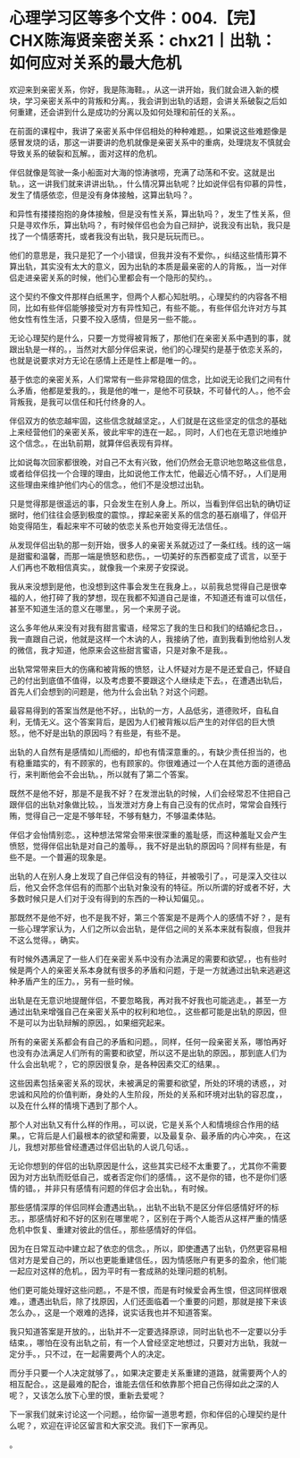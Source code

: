 # 心理学习区等多个文件：004.【完】CHX陈海贤亲密关系：chx21丨出轨：如何应对关系的最大危机

欢迎来到亲密关系，你好，我是陈海鞋。，从这一讲开始，我们就会进入新的模块，学习亲密关系中的背叛和分离。，我会讲到出轨的话题，会讲关系破裂之后如何重建，还会讲到什么是成功的分离以及如何处理和前任的关系。。

在前面的课程中，我讲了亲密关系中伴侣相处的种种难题。，如果说这些难题像是感冒发烧的话，那这一讲要讲的危机就像是亲密关系中的重病，处理烧友不慎就会导致关系的破裂和瓦解。，面对这样的危机。

伴侣就像是驾驶一条小船面对大海的惊涛骇唠，充满了动荡和不安。这就是出轨。，这一讲我们就来讲讲出轨。，什么情况算出轨呢？比如说伴侣有仰慕的异性，发生了情感依恋，但是没有身体接触，这算出轨吗？。

和异性有搂搂抱抱的身体接触，但是没有性关系，算出轨吗？，发生了性关系，但只是寻欢作乐，算出轨吗？，有时候伴侣也会为自己辩护，说我没有出轨，我只是找了一个情感寄托，或者我没有出轨，我只是玩玩而已。。

他们的意思是，我只是犯了一个小错误，但我并没有不爱你。，纠结这些情形算不算出轨，其实没有太大的意义，因为出轨的本质是最亲密的人的背叛。，当一对伴侣走进亲密关系的时候，他们心里都会有一个隐形的契约。。

这个契约不像文件那样白纸黑字，但两个人都心知肚明。，心理契约的内容各不相同，比如有些伴侣能够接受对方有异性知己，有些不能。，有些伴侣允许对方与其他女性有性生活，只要不投入感情，但是另一些不能。。

无论心理契约是什么，只要一方觉得被背叛了，那他们在亲密关系中遇到的事，就跟出轨是一样的。，当然对大部分伴侣来说，他们的心理契约是基于依恋关系的，也就是说要求对方无论在感情上还是性上都是唯一的。。

基于依恋的亲密关系，人们常常有一些非常稳固的信念，比如说无论我们之间有什么矛盾，他都是爱我的。，我是他的唯一，是他不可获缺，不可替代的人。，他不会背叛我，是我可以信任和托付终身的人。

伴侣双方的依恋越牢固，这些信念就越坚定。，人们就是在这些坚定的信念的基础上来经营他们的亲密关系，彼此牢牢的连在一起。，同时，人们也在无意识地维护这个信念。，在出轨前期，就算伴侣表现有异样。

比如说每次回家都很晚，对自己不太有兴致，他们仍然会无意识地忽略这些信息，或者给伴侣找一个合理的理由，比如说他工作太忙，他最近心情不好。，人们是用这些理由来维护他们内心的信念。，他们不是没想过出轨。

只是觉得那是很遥远的事，只会发生在别人身上。所以，当看到伴侣出轨的确切证据时，他们往往会感到极度的震惊。，撑起亲密关系的信念的基石崩塌了，伴侣开始变得陌生，看起来牢不可破的依恋关系也开始变得无法信任。。

从发现伴侣出轨的那一刻开始，很多人的亲密关系就迈过了一条红线。线的这一端是甜蜜和温馨，而那一端是愤怒和悲伤。，一切美好的东西都变成了谎言，以至于人们再也不敢相信真实。，就像我一个来房子安探说。

我从来没想到是他，也没想到这件事会发生在我身上。，以前我总觉得自己是很幸福的人，他打碎了我的梦想，现在我都不知道自己是谁，不知道还有谁可以信任，甚至不知道生活的意义在哪里。，另一个来房子说。

这么多年他从来没有对我有甜言蜜语，经常忘了我的生日和我们的结婚纪念日。，我一直跟自己说，他就是这样一个木讷的人，我接纳了他，直到我看到他给别人发的微信，我才知道，他原来会这些甜言蜜语，只是对象不是我。。

出轨常常带来巨大的伤痛和被背叛的愤怒，让人怀疑对方是不是还爱自己，怀疑自己的付出到底值不值得，以及考虑要不要跟这个人继续走下去。，在遭遇出轨后，首先人们会想到的问题是，他为什么会出轨？对这个问题。

最容易得到的答案当然是他不好。，出轨的一方，人品低劣，道德败坏，自私自利，无情无义。这个答案背后，是因为人们被背叛以后产生的对伴侣的巨大愤怒。，他不好是出轨的原因吗？有些是，有些不是。

出轨的人自然有是感情如儿而细的，却也有情深意重的。，有缺少责任担当的，也有稳重踏实的，有不顾家的，也有顾家的。你很难通过一个人在其他方面的道德品行，来判断他会不会出轨。，所以就有了第二个答案。

既然不是他不好，那是不是我不好？在发泄出轨的时候，人们会经常忍不住把自己跟伴侣的出轨对象做比较。，当发泄对方身上有自己没有的优点时，常常会自残行贿，觉得自己一定是不够年轻，不够有魅力，不够温柔体贴。

伴侣才会怡情别恋。，这种想法常常会带来很深重的羞耻感，而这种羞耻又会产生愤怒，觉得伴侣出轨是对自己的羞辱。，我不好是出轨的原因吗？同样有些是，有些不是。一个普遍的现象是。

出轨的人在别人身上发现了自己伴侣没有的特征，并被吸引了。，可是深入交往以后，他又会怀念伴侣有的而那个出轨对象没有的特征。所以所谓的好或者不好，大多数时候只是人们对于没有得到的东西的一种认知偏见。。

那既然不是他不好，也不是我不好，第三个答案是不是两个人的感情不好？，是有一些心理学家认为，人们之所以会出轨，是伴侣之间的关系本来就有裂痕，但我并不这么觉得。，确实。

有时候外遇满足了一些人们在亲密关系中没有办法满足的需要和欲望。，也有些时候是两个人的亲密关系本身就有很多的矛盾和问题，于是一方就通过出轨来逃避这种矛盾产生的压力。，另有一些时候。

出轨是在无意识地提醒伴侣，不要忽略我，再对我不好我也可能逃走。，甚至一方通过出轨来增强自己在亲密关系中的权利和地位。，这些都可能是出轨的原因，但不是可以为出轨辩解的原因。，如果细究起来。

所有的亲密关系都会有自己的矛盾和问题。，同样，任何一段亲密关系，哪怕再好也没有办法满足人们所有的需要和欲望，所以这不是出轨的原因。，那到底人们为什么会出轨呢？，它的原因很复杂，是各种因素交汇的结果。。

这些因素包括亲密关系的现状，未被满足的需要和欲望，所处的环境的诱惑，，对忠诚和风险的价值判断，身处的人生阶段，所处的关系和环境对出轨的容忍度，，以及在什么样的情境下遇到了那个人。

那个人对出轨又有什么样的作用。，可以说，它是关系个人和情境综合作用的结果。，它背后是人们最根本的欲望和需要，以及最复杂、最矛盾的内心冲突。，在这儿，我想对那些曾经遭遇过伴侣出轨的人说几句话。。

无论你想到的伴侣的出轨原因是什么，这些其实已经不太重要了。，尤其你不需要因为对方出轨而贬低自己，或者否定你们的感情。，这不是你的错，也不是你们感情的错。，并非只有感情有问题的伴侣才会出轨。，有时候。

那些感情深厚的伴侣同样会遭遇出轨。，出轨不出轨不是区分伴侣感情好坏的标志。，那感情好和不好的区别在哪里呢？，区别在于两个人能否从这样严重的情感危机中恢复、重建对彼此的信任。，那些感情好的伴侣。

因为在日常互动中建立起了依恋的信念。，所以，即使遭遇了出轨，仍然更容易相信对方是爱自己的，所以也更能重建信任。，因为情感账户有更多的盈余，他们能一起应对这样的危机。，因为平时有一套成熟的处理问题的机制。

他们更可能处理好这些问题。，不是不恨，而是有时候爱会再生恨，但这同样很艰难。，遭遇出轨后，除了找原因，人们还面临着一个重要的问题，那就是接下来该怎么办。，这是一个艰难的选择，说实话我也并不知道答案。

我只知道答案是开放的。，出轨并不一定要选择原谅，同时出轨也不一定要以分手结束。，哪怕在没有出轨之前，有一个人曾经坚定地想过，只要对方出轨，我就一定分手。，只不过，在一起需要两个人的决定。

而分手只要一个人决定就够了。，如果决定要走关系重建的道路，就需要两个人的相互配合。，这是最难的配合，谁能去信任和依靠那个把自己伤得如此之深的人呢？，又该怎么放下心里的恨，重新去爱呢？

下一家我们就来讨论这一个问题。，给你留一道思考题，你和伴侣的心理契约是什么呢？，欢迎在评论区留言和大家交流。我们下一家再见。

。